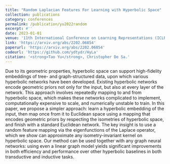 ```yaml
---
title: "Random Laplacian Features For Learning with Hyperbolic Space"
collection: publications
category: conferences
permalink: /publication/yu2022random
excerpt: #''
date: 2023-01-01
venue: '11th International Conference on Learning Representations (ICLR 2023)'
link: 'https://arxiv.org/abs/2202.06854'
paperurl: 'https://arxiv.org/abs/2202.06854'
codeurl: 'https://github.com/ydtydr/HyLa'
citation: '<strong>Tao Yu</strong>, Christopher De Sa.'
---
```


Due to its geometric properties, hyperbolic space can support high-fidelity embeddings of tree- and graph-structured data, upon which various hyperbolic networks have been developed. Existing hyperbolic networks encode geometric priors not only for the input, but also at every layer of the network. This approach involves repeatedly mapping to and from hyperbolic space, which makes these networks complicated to implement, computationally expensive to scale, and numerically unstable to train. In this paper, we propose a simpler approach: learn a hyperbolic embedding of the input, then map once from it to Euclidean space using a mapping that encodes geometric priors by respecting the isometries of hyperbolic space, and finish with a standard Euclidean network. The key insight is to use a random feature mapping via the eigenfunctions of the Laplace operator, which we show can approximate any isometry-invariant kernel on hyperbolic space. Our method can be used together with any graph neural networks: using even a linear graph model yields significant improvements in both efficiency and performance over other hyperbolic baselines in both transductive and inductive tasks.
